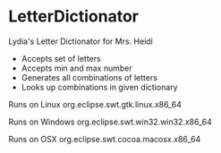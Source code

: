 LetterDictionator
=================

Lydia's Letter Dictionator for Mrs. Heidi

* Accepts set of letters
* Accepts min and max number
* Generates all combinations of letters
* Looks up combinations in given dictionary

Runs on Linux
org.eclipse.swt.gtk.linux.x86_64

Runs on Windows
org.eclipse.swt.win32.win32.x86_64

Runs on OSX
org.eclipse.swt.cocoa.macosx.x86_64
